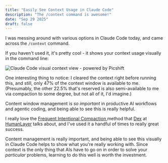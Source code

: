```yaml
---
title: "Easily See Context Usage in Claude Code"
description: "The /context command is awesome!"
date: "Sep 29 2025"
draft: false
---
```


I was messing around with various options in Claude Code today, and came across the `/context` command. 

If you haven't used it, it's pretty cool - it shows your context usage visually in the command line:

![Claude Code visual context view - powered by Picshift](https://picshift.io/i/vmzrdtdVWbsfM_Ka7Zr1W.png)

One interesting thing to notice: I cleared the context right before running this, and still, only 47% of the context window is available to me. (Presumably, the other 22.5% that's reserved is also semi-available to me via compaction to some degree, but not all of it, I'd imagine.)

Content window management is *so important* in productive AI workflows and agentic coding, and being able to see this is really helpful. 

I really love the [Frequent Intentional Compaction ](https://github.com/humanlayer/advanced-context-engineering-for-coding-agents/blob/main/ace-fca.md)method that [Dex](https://www.linkedin.com/in/dexterihorthy/) at [HumanLayer](https://www.humanlayer.dev) talks about, and I've used it a handful of times to really great success. 

Content management is really important, and being able to see this visually in Claude Code helps to show what you're really working with. Since context is the only thing that AIs have to go on in order to solve your *particular* problems, learning to do this well is worth the investment. 
